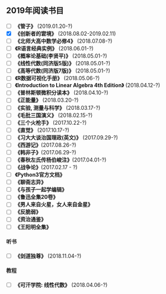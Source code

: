 ## 2019年阅读书目

- [ ] **《管子》** (2019.01.20-?)
- [x] **《创新者的宭境》** (2018.08.02-2019.02.11)
- [ ] **《北师大高中数学必修4》** (2018.07.08-?)
- [ ] **《R语言经典实例》** (2018.06.01-?)
- [ ] **《概率论基础(李贤平)》** (2018.05.01-?)
- [ ] **《线性代数(同济版5版)》** (2018.05.01-?)
- [ ] **《高等代数(同济版7版)》** (2018.05.01-?)
- [ ] **《R数据可视化手册》** (2018.05.06-?)
- [ ] **《Introduction to Linear Algebra 4th Edition》** (2018.04.12-?)
- [ ] **《普林斯顿微积分读本》** (2018.04.10-?)
- [ ] **《正能量》** (2018.03.20-?)
- [ ] **《实验, 测量与科学》** (2018.03.17-?)
- [ ] **《毛批三国演义》** (2018.02.15-?)
- [ ] **《三个火枪手》** (2017.10.22-?)
- [ ] **《直觉》** (2017.10.17-?)
- [ ] **《习大大谈治国理政(英文)》** (2017.09.29-?)
- [ ] **《西游记》**(2017.08.26-?)
- [ ] **《韩非子》**(2017.06.29-?)
- [ ] **《春秋左氏传杨伯峻注》**(2017.04.01-?)
- [ ] **《战争论》**(2017.02.17 - ?)
- [ ] **《Python3官方文档》**
- [ ] **《聊斋志异》**
- [ ] **《与孩子一起学编辑》**
- [ ] **《鲁迅全集20卷》**
- [ ] **《男人来自火星，女人来自金星》**
- [ ] **《反脆弱》**
- [ ] **《资治通鉴》**
- [ ] **《王阳明全集》**

#### 听书

- [ ] **《剑道独尊》** (2018.11.04-?)


#### 教程
- [ ] **《可汗学院: 线性代数》** (2018.04.06-?)
